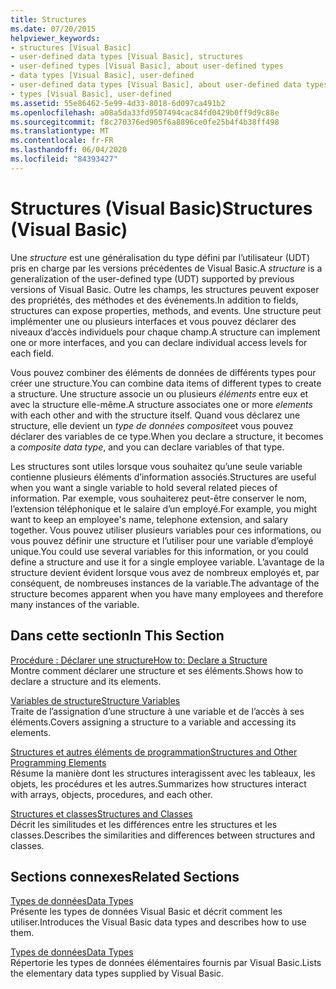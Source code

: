 ```yaml
---
title: Structures
ms.date: 07/20/2015
helpviewer_keywords:
- structures [Visual Basic]
- user-defined data types [Visual Basic], structures
- user-defined types [Visual Basic], about user-defined types
- data types [Visual Basic], user-defined
- user-defined data types [Visual Basic], about user-defined data types
- types [Visual Basic], user-defined
ms.assetid: 55e86462-5e99-4d33-8018-6d097ca491b2
ms.openlocfilehash: a08a5da33fd9507494cac84fd0429b0ff9d9c88e
ms.sourcegitcommit: f8c270376ed905f6a8896ce0fe25b4f4b38ff498
ms.translationtype: MT
ms.contentlocale: fr-FR
ms.lasthandoff: 06/04/2020
ms.locfileid: "84393427"
---
```

# <a name="structures-visual-basic"></a><span data-ttu-id="23c3a-102">Structures (Visual Basic)</span><span class="sxs-lookup"><span data-stu-id="23c3a-102">Structures (Visual Basic)</span></span>
<span data-ttu-id="23c3a-103">Une *structure* est une généralisation du type défini par l’utilisateur (UDT) pris en charge par les versions précédentes de Visual Basic.</span><span class="sxs-lookup"><span data-stu-id="23c3a-103">A *structure* is a generalization of the user-defined type (UDT) supported by previous versions of Visual Basic.</span></span> <span data-ttu-id="23c3a-104">Outre les champs, les structures peuvent exposer des propriétés, des méthodes et des événements.</span><span class="sxs-lookup"><span data-stu-id="23c3a-104">In addition to fields, structures can expose properties, methods, and events.</span></span> <span data-ttu-id="23c3a-105">Une structure peut implémenter une ou plusieurs interfaces et vous pouvez déclarer des niveaux d’accès individuels pour chaque champ.</span><span class="sxs-lookup"><span data-stu-id="23c3a-105">A structure can implement one or more interfaces, and you can declare individual access levels for each field.</span></span>  
  
 <span data-ttu-id="23c3a-106">Vous pouvez combiner des éléments de données de différents types pour créer une structure.</span><span class="sxs-lookup"><span data-stu-id="23c3a-106">You can combine data items of different types to create a structure.</span></span> <span data-ttu-id="23c3a-107">Une structure associe un ou plusieurs *éléments* entre eux et avec la structure elle-même.</span><span class="sxs-lookup"><span data-stu-id="23c3a-107">A structure associates one or more *elements* with each other and with the structure itself.</span></span> <span data-ttu-id="23c3a-108">Quand vous déclarez une structure, elle devient un *type de données composite*et vous pouvez déclarer des variables de ce type.</span><span class="sxs-lookup"><span data-stu-id="23c3a-108">When you declare a structure, it becomes a *composite data type*, and you can declare variables of that type.</span></span>  
  
 <span data-ttu-id="23c3a-109">Les structures sont utiles lorsque vous souhaitez qu’une seule variable contienne plusieurs éléments d’information associés.</span><span class="sxs-lookup"><span data-stu-id="23c3a-109">Structures are useful when you want a single variable to hold several related pieces of information.</span></span> <span data-ttu-id="23c3a-110">Par exemple, vous souhaiterez peut-être conserver le nom, l’extension téléphonique et le salaire d’un employé.</span><span class="sxs-lookup"><span data-stu-id="23c3a-110">For example, you might want to keep an employee's name, telephone extension, and salary together.</span></span> <span data-ttu-id="23c3a-111">Vous pouvez utiliser plusieurs variables pour ces informations, ou vous pouvez définir une structure et l’utiliser pour une variable d’employé unique.</span><span class="sxs-lookup"><span data-stu-id="23c3a-111">You could use several variables for this information, or you could define a structure and use it for a single employee variable.</span></span> <span data-ttu-id="23c3a-112">L’avantage de la structure devient évident lorsque vous avez de nombreux employés et, par conséquent, de nombreuses instances de la variable.</span><span class="sxs-lookup"><span data-stu-id="23c3a-112">The advantage of the structure becomes apparent when you have many employees and therefore many instances of the variable.</span></span>  
  
## <a name="in-this-section"></a><span data-ttu-id="23c3a-113">Dans cette section</span><span class="sxs-lookup"><span data-stu-id="23c3a-113">In This Section</span></span>  
 [<span data-ttu-id="23c3a-114">Procédure : Déclarer une structure</span><span class="sxs-lookup"><span data-stu-id="23c3a-114">How to: Declare a Structure</span></span>](how-to-declare-a-structure.md)  
 <span data-ttu-id="23c3a-115">Montre comment déclarer une structure et ses éléments.</span><span class="sxs-lookup"><span data-stu-id="23c3a-115">Shows how to declare a structure and its elements.</span></span>  
  
 [<span data-ttu-id="23c3a-116">Variables de structure</span><span class="sxs-lookup"><span data-stu-id="23c3a-116">Structure Variables</span></span>](structure-variables.md)  
 <span data-ttu-id="23c3a-117">Traite de l’assignation d’une structure à une variable et de l’accès à ses éléments.</span><span class="sxs-lookup"><span data-stu-id="23c3a-117">Covers assigning a structure to a variable and accessing its elements.</span></span>  
  
 [<span data-ttu-id="23c3a-118">Structures et autres éléments de programmation</span><span class="sxs-lookup"><span data-stu-id="23c3a-118">Structures and Other Programming Elements</span></span>](structures-and-other-programming-elements.md)  
 <span data-ttu-id="23c3a-119">Résume la manière dont les structures interagissent avec les tableaux, les objets, les procédures et les autres.</span><span class="sxs-lookup"><span data-stu-id="23c3a-119">Summarizes how structures interact with arrays, objects, procedures, and each other.</span></span>  
  
 [<span data-ttu-id="23c3a-120">Structures et classes</span><span class="sxs-lookup"><span data-stu-id="23c3a-120">Structures and Classes</span></span>](structures-and-classes.md)  
 <span data-ttu-id="23c3a-121">Décrit les similitudes et les différences entre les structures et les classes.</span><span class="sxs-lookup"><span data-stu-id="23c3a-121">Describes the similarities and differences between structures and classes.</span></span>  
  
## <a name="related-sections"></a><span data-ttu-id="23c3a-122">Sections connexes</span><span class="sxs-lookup"><span data-stu-id="23c3a-122">Related Sections</span></span>  
 [<span data-ttu-id="23c3a-123">Types de données</span><span class="sxs-lookup"><span data-stu-id="23c3a-123">Data Types</span></span>](index.md)  
 <span data-ttu-id="23c3a-124">Présente les types de données Visual Basic et décrit comment les utiliser.</span><span class="sxs-lookup"><span data-stu-id="23c3a-124">Introduces the Visual Basic data types and describes how to use them.</span></span>  
  
 [<span data-ttu-id="23c3a-125">Types de données</span><span class="sxs-lookup"><span data-stu-id="23c3a-125">Data Types</span></span>](../../../language-reference/data-types/index.md)  
 <span data-ttu-id="23c3a-126">Répertorie les types de données élémentaires fournis par Visual Basic.</span><span class="sxs-lookup"><span data-stu-id="23c3a-126">Lists the elementary data types supplied by Visual Basic.</span></span>
